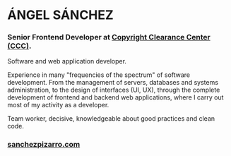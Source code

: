 # ÁNGEL SÁNCHEZ
### Senior Frontend Developer at [Copyright Clearance Center (CCC)](https://www.copyright.com/).

Software and web application developer.

Experience in many "frequencies of the spectrum" of software development. From the management of servers, databases and systems administration, to the design of interfaces (UI, UX), through the complete development of frontend and backend web applications, where I carry out most of my activity as a developer.

Team worker, decisive, knowledgeable about good practices and clean code.

### [sanchezpizarro.com](http://sanchezpizarro.com/)
